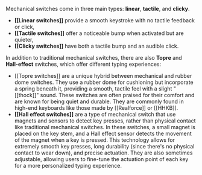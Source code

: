 Mechanical switches come in three main types: **linear**, **tactile**, and **clicky**.

- **[[Linear switches]]** provide a smooth keystroke with no tactile feedback or click,
- **[[Tactile switches]]** offer a noticeable bump when activated but are quieter,
- **[[Clicky switches]]** have both a tactile bump and an audible click.

In addition to traditional mechanical switches, there are also **Topre** and **Hall-effect** switches, which offer different typing experiences:

- [[Topre switches]] are a unique hybrid between mechanical and rubber dome switches. They use a rubber dome for cushioning but incorporate a spring beneath it, providing a smooth, tactile feel with a slight "[[thock]]" sound. These switches are often praised for their comfort and are known for being quiet and durable. They are commonly found in high-end keyboards like those made by [[Realforce]] or [[HHKB]].
- **[[Hall effect switches]]** are a type of mechanical switch that use magnets and sensors to detect key presses, rather than physical contact like traditional mechanical switches. In these switches, a small magnet is placed on the key stem, and a Hall effect sensor detects the movement of the magnet when a key is pressed. This technology allows for extremely smooth key presses, long durability (since there's no physical contact to wear down), and precise actuation. They are also sometimes adjustable, allowing users to fine-tune the actuation point of each key for a more personalized typing experience.